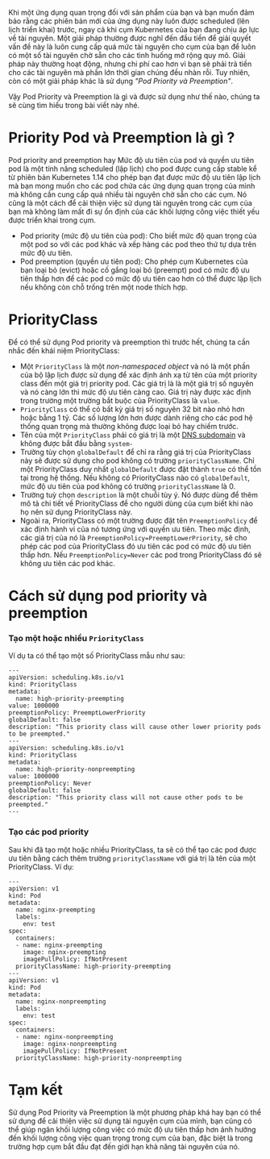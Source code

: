 Khi một ứng dụng quan trọng đối với sản phẩm của bạn và bạn muốn đảm bảo rằng các phiên bản mới của ứng dụng này luôn được scheduled (lên lịch triển khai) trước, ngay cả khi cụm Kubernetes của bạn đang chịu áp lực về tài nguyên. Một giải pháp thường được nghĩ đến đầu tiền để giải quyết vấn đề này là luôn cung cấp quá mức tài nguyên cho cụm của bạn để luôn có một số tài nguyên chờ sẵn cho các tình huống mở rộng quy mô. Giải pháp này thường hoạt động, nhưng chi phí cao hơn vì bạn sẽ phải trả tiền cho các tài nguyên mà phần lớn thời gian chúng đều nhàn rỗi. Tuy nhiên, còn có một giải pháp khác là sử dụng *"Pod Priority và Preemption"*.

Vậy Pod Priority và Preemption là gì và được sử dụng như thế nào, chúng ta sẽ cùng tìm hiểu trong bài viết này nhé.

Priority Pod và Preemption là gì ?
==================================

Pod priority and preemption hay Mức độ ưu tiên của pod và quyền ưu tiên pod là một tính năng scheduled (lập lịch) cho pod được cung cấp stable kể từ phiên bản Kubernetes 1.14 cho phép bạn đạt được mức độ ưu tiên lập lịch mà bạn mong muốn cho các pod chứa các ứng dụng quan trọng của mình mà không cần cung cấp quá nhiều tài nguyên chờ sẵn cho các cụm. Nó cũng là một cách để cải thiện việc sử dụng tài nguyên trong các cụm của bạn mà không làm mất đi sự ổn định của các khối lượng công việc thiết yếu được triển khai trong cụm.

-   Pod priority (mức độ ưu tiên của pod): Cho biết mức độ quan trọng của một pod so với các pod khác và xếp hàng các pod theo thứ tự dựa trên mức độ ưu tiên.
-   Pod preemption (quyền ưu tiên pod): Cho phép cụm Kubernetes của bạn loại bỏ (evict) hoặc cố gắng loại bỏ (preempt) pod có mức độ ưu tiên thấp hơn để các pod có mức độ ưu tiên cao hơn có thể được lập lịch nếu không còn chỗ trống trên một node thích hợp.

PriorityClass
=============

Để có thể sử dụng Pod priority và preemption thì trước hết, chúng ta cần nhắc đến khái niệm PriorityClass:

-   Một `PriorityClass` là một *non-namespaced object* và nó là một phần của bộ lập lịch được sử dụng để xác định ánh xạ từ tên của một priority class đến một giá trị priority pod. Các giá trị là là một giá trị số nguyên và nó càng lớn thì mức độ ưu tiên càng cao. Giá trị này được xác định trong trường một trường bắt buộc của PriorityClass là `value`.
-   `PriorityClass` có thể có bất kỳ giá trị số nguyên 32 bit nào nhỏ hơn hoặc bằng 1 tỷ. Các số lượng lớn hơn được dành riêng cho các pod hệ thống quan trọng mà thường không được loại bỏ hay chiếm trước.
-   Tên của một `PriorityClass` phải có giá trị là một [DNS subdomain](https://kubernetes.io/docs/concepts/overview/working-with-objects/names/#dns-subdomain-names) và không được bắt đầu bằng `system-`
-   Trường tùy chọn `globalDefault` để chỉ ra rằng giá trị của PriorityClass này sẽ được sử dụng cho pod không có trường `priorityClassName`. Chỉ một PriorityClass duy nhất `globalDefault` được đặt thành `true` có thể tồn tại trong hệ thống. Nếu không có PriorityClass nào có `globalDefault`, mức độ ưu tiên của pod không có trường `priorityClassName` là 0.
-   Trường tuỳ chọn `description` là một chuỗi tùy ý. Nó được dùng để thêm mô tả chi tiết về PriorityClass để cho người dùng của cụm biết khi nào họ nên sử dụng PriorityClass này.
-   Ngoài ra, PriorityClass có một trường được đặt tên `PreemptionPolicy` để xác định hành vi của nó tương ứng với quyền ưu tiên. Theo mặc định, các giá trị của nó là `PreemptionPolicy=PreemptLowerPriority`, sẽ cho phép các pod của PriorityClass đó ưu tiên các pod có mức độ ưu tiên thấp hơn. Nếu `PreemptionPolicy=Never` các pod trong PriorityClass đó sẽ không ưu tiên các pod khác.

Cách sử dụng pod priority và preemption
=======================================

### Tạo một hoặc nhiều `PriorityClass`

Ví dụ ta có thể tạo một số PriorityClass mẫu như sau:

```
---
apiVersion: scheduling.k8s.io/v1
kind: PriorityClass
metadata:
  name: high-priority-preempting
value: 1000000
preemptionPolicy: PreemptLowerPriority
globalDefault: false
description: "This priority class will cause other lower priority pods to be preempted."
---
apiVersion: scheduling.k8s.io/v1
kind: PriorityClass
metadata:
  name: high-priority-nonpreempting
value: 1000000
preemptionPolicy: Never
globalDefault: false
description: "This priority class will not cause other pods to be preempted."
---

```

### Tạo các pod priority

Sau khi đã tạo một hoặc nhiều PriorityClass, ta sẽ có thể tạo các pod được ưu tiên bằng cách thêm trường `priorityClassName` với giá trị là tên của một PriorityClass. Ví dụ:

```
---
apiVersion: v1
kind: Pod
metadata:
  name: nginx-preempting
  labels:
    env: test
spec:
  containers:
  - name: nginx-preempting
    image: nginx-preempting
    imagePullPolicy: IfNotPresent
  priorityClassName: high-priority-preempting
---
apiVersion: v1
kind: Pod
metadata:
  name: nginx-nonpreempting
  labels:
    env: test
spec:
  containers:
  - name: nginx-nonpreempting
    image: nginx-nonpreempting
    imagePullPolicy: IfNotPresent
  priorityClassName: high-priority-nonpreempting

```

Tạm kết
=======

Sử dụng Pod Priority và Preemption là một phương pháp khá hay bạn có thể sử dụng để cải thiện việc sử dụng tài nguyện cụm của mình, bạn cũng có thể giúp ngăn khối lượng công việc có mức độ ưu tiên thấp hơn ảnh hưởng đến khối lượng công việc quan trọng trong cụm của bạn, đặc biệt là trong trường hợp cụm bắt đầu đạt đến giới hạn khả năng tài nguyên của nó.
